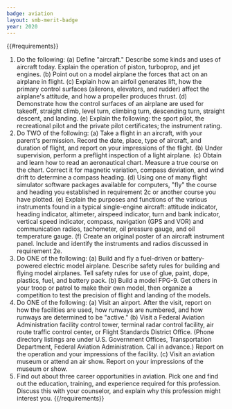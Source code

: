 ```yaml
---
badge: aviation
layout: smb-merit-badge
year: 2020
---
```


{{#requirements}}
1. Do the following:
    (a) Define "aircraft." Describe some kinds and uses of aircraft today. Explain the operation of piston, turboprop, and jet engines.
    (b) Point out on a model airplane the forces that act on an airplane in flight.
    (c) Explain how an airfoil generates lift, how the primary control surfaces (ailerons, elevators, and rudder) affect the airplane's attitude, and how a propeller produces thrust.
    (d) Demonstrate how the control surfaces of an airplane are used for takeoff, straight climb, level turn, climbing turn, descending turn, straight descent, and landing.
    (e) Explain the following: the sport pilot, the recreational pilot and the private pilot certificates; the instrument rating.
2. Do TWO of the following:
    (a) Take a flight in an aircraft, with your parent's permission. Record the date, place, type of aircraft, and duration of flight, and report on your impressions of the flight.
    (b) Under supervision, perform a preflight inspection of a light airplane.
    (c) Obtain and learn how to read an aeronautical chart. Measure a true course on the chart. Correct it for magnetic variation, compass deviation, and wind drift to determine a compass heading.
    (d) Using one of many flight simulator software packages available for computers, "fly" the course and heading you established in requirement 2c or another course you have plotted.
    (e) Explain the purposes and functions of the various instruments found in a typical single-engine aircraft: attitude indicator, heading indicator, altimeter, airspeed indicator, turn and bank indicator, vertical speed indicator, compass, navigation (GPS and VOR) and communication radios, tachometer, oil pressure gauge, and oil temperature gauge.
    (f) Create an original poster of an aircraft instrument panel. Include and identify the instruments and radios discussed in requirement 2e.
3. Do ONE of the following:
    (a) Build and fly a fuel-driven or battery-powered electric model airplane. Describe safety rules for building and flying model airplanes. Tell safety rules for use of glue, paint, dope, plastics, fuel, and battery pack.
    (b) Build a model FPG-9. Get others in your troop or patrol to make their own model, then organize a competition to test the precision of flight and landing of the models.
4. Do ONE of the following:
    (a) Visit an airport. After the visit, report on how the facilities are used, how runways are numbered, and how runways are determined to be "active."
    (b) Visit a Federal Aviation Administration facility control tower, terminal radar control facility, air route traffic control center, or Flight Standards District Office. (Phone directory listings are under U.S. Government Offices, Transportation Department, Federal Aviation Administration. Call in advance.) Report on the operation and your impressions of the facility.
    (c) Visit an aviation museum or attend an air show. Report on your impressions of the museum or show.
5. Find out about three career opportunities in aviation. Pick one and find out the education, training, and experience required for this profession. Discuss this with your counselor, and explain why this profession might interest you.
{{/requirements}}
